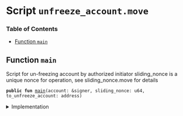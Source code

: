 
<a name="SCRIPT"></a>

# Script `unfreeze_account.move`

### Table of Contents

-  [Function `main`](#SCRIPT_main)



<a name="SCRIPT_main"></a>

## Function `main`

Script for un-freezing account by authorized initiator
sliding_nonce is a unique nonce for operation, see sliding_nonce.move for details


<pre><code><b>public</b> <b>fun</b> <a href="#SCRIPT_main">main</a>(account: &signer, sliding_nonce: u64, to_unfreeze_account: address)
</code></pre>



<details>
<summary>Implementation</summary>


<pre><code><b>fun</b> <a href="#SCRIPT_main">main</a>(account: &signer, sliding_nonce: u64, to_unfreeze_account: address) {
    <a href="../../modules/doc/SlidingNonce.md#0x0_SlidingNonce_record_nonce_or_abort">SlidingNonce::record_nonce_or_abort</a>(account, sliding_nonce);
    <a href="../../modules/doc/LibraAccount.md#0x0_LibraAccount_unfreeze_account">LibraAccount::unfreeze_account</a>(to_unfreeze_account);
}
</code></pre>



</details>
